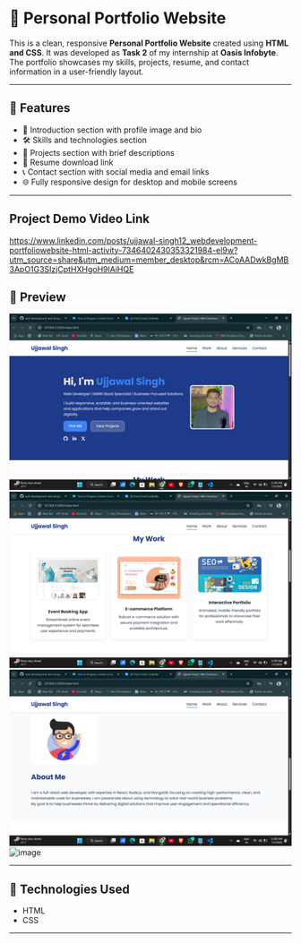 # 💼 Personal Portfolio Website

This is a clean, responsive **Personal Portfolio Website** created using **HTML and CSS**. It was developed as **Task 2** of my internship at **Oasis Infobyte**. The portfolio showcases my skills, projects, resume, and contact information in a user-friendly layout.

---

## 🌟 Features

- 👤 Introduction section with profile image and bio
- 🛠️ Skills and technologies section
- 💼 Projects section with brief descriptions
- 📄 Resume download link
- 📞 Contact section with social media and email links
- 🌐 Fully responsive design for desktop and mobile screens

---

## Project Demo Video Link
https://www.linkedin.com/posts/ujjawal-singh12_webdevelopment-portfoliowebsite-html-activity-7346402430353321984-el9w?utm_source=share&utm_medium=member_desktop&rcm=ACoAADwkBgMB3ApO1G3SIzjCptHXHgoH9lAiHQE

## 📸 Preview

![Portfolio Website Preview](https://github.com/beingujjawalsingh/web-development-and-design-task2/blob/4eeaa34489f1226f2d4cdbaae88694f685a67e51/Screenshot%202025-07-03%20110040.png) 
![image](https://github.com/beingujjawalsingh/web-development-and-design-task2/blob/2ccb2dac658852c589754e93601586612b1eae39/Screenshot%202025-07-03%20110051.png)
![image](https://github.com/beingujjawalsingh/web-development-and-design-task2/blob/0b0360bd7830f8d104aa93deb901ad995e57918c/Screenshot%202025-07-03%20110102.png)
![image]()


---

## 🔧 Technologies Used

- HTML
- CSS

---


